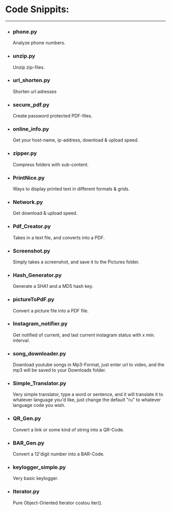 # Code Snippits:
__________________________
- ### phone.py  
    Analyze phone numbers.  
- ### unzip.py  
    Unzip zip-files.  
- ### url_shorten.py  
    Shorten url adresses
- ### secure_pdf.py  
    Create password protected PDF-files.
- ### online_info.py  
    Get your host-name, ip-address, download & upload speed.
- ### zipper.py  
    Compress folders with sub-content.  
- ### PrintNice.py  
    Ways to display printed text in different formats & grids.  
- ### Network.py  
    Get download & upload speed.  
- ### Pdf_Creator.py  
    Takes in a text file, and converts into a PDF.  
- ### Screenshot.py  
    Simply takes a screenshot, and save it to the Pictures folder.  
- ### Hash_Generator.py  
    Generate a SHA1 and a MD5 hash key.  
- ### pictureToPdF.py
    Convert a picture file into a PDF file.
- ### Instagram_notifier.py
    Get notified of current, and last current instagram status with x min. interval. 
- ### song_downloader.py
    Download youtube songs in Mp3-Format, just enter url to video, and the mp3 will be saved to your Downloads folder.  
- ### Simple_Translator.py
    Very simple translator, type a word or sentence, and it will translate it to whatever language you'd like, just change the default "ru" to whatever language code you wish. 
- ### QR_Gen.py
    Convert a link or some kind of string into a QR-Code.  
- ### BAR_Gen.py
    Convert a 12'digit number into a BAR-Code.  
- ### keylogger_simple.py
    Very basic keylogger.  
- ### Iterator.py
    Pure Object-Oriented Iterator costou iter().  
